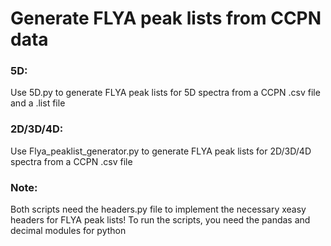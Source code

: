 # Generate FLYA peak lists from CCPN data

### 5D: 
Use 5D.py to generate FLYA peak lists for 5D spectra from a CCPN .csv file and a .list file
### 2D/3D/4D: 
Use Flya_peaklist_generator.py to generate FLYA peak lists for 2D/3D/4D spectra from a CCPN .csv file
### Note: 
Both scripts need the headers.py file to implement the necessary xeasy headers for FLYA peak lists! To run the scripts, you need the pandas and decimal modules for python
